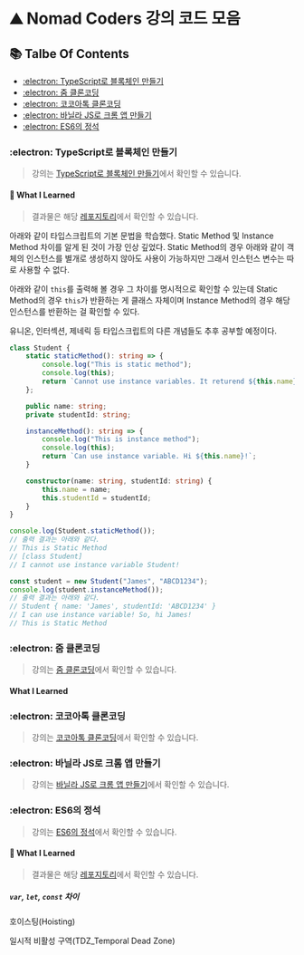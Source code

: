 # :mountain: Nomad Coders 강의 코드 모음

## :books: Talbe Of Contents

- [:electron: TypeScript로 블록체인 만들기](#electron-typescript로-블록체인-만들기)
- [:electron: 줌 클론코딩](#electron-줌-클론코딩)
- [:electron: 코코아톡 클론코딩](#electron-코코아톡-클론코딩)
- [:electron: 바닐라 JS로 크롬 앱 만들기](#electron-바닐라-js로-크롬-앱-만들기)
- [:electron: ES6의 정석](#electron-es6의-정석)

### :electron: TypeScript로 블록체인 만들기

> 강의는 [TypeScript로 블록체인 만들기](https://nomadcoders.co/typescript-for-beginners)에서 확인할 수 있습니다.

#### :rocket: What I Learned

> 결과물은 해당 [레포지토리](https://github.com/0417taehyun/NomadCoders/tree/main/TypeScript%EB%A1%9C%20%EB%B8%94%EB%A1%9D%EC%B2%B4%EC%9D%B8%20%EB%A7%8C%EB%93%A4%EA%B8%B0)에서 확인할 수 있습니다.

아래와 같이 타입스크립트의 기본 문법을 학습했다. Static Method 및 Instance Method 차이를 알게 된 것이 가장 인상 깊었다. Static Method의 경우 아래와 같이 객체의 인스턴스를 별개로 생성하지 않아도 사용이 가능하지만 그래서 인스턴스 변수는 따로 사용할 수 없다.

아래와 같이 `this`를 출력해 볼 경우 그 차이를 명시적으로 확인할 수 있는데 Static Method의 경우 `this`가 반환하는 게 클래스 자체이며 Instance Method의 경우 해당 인스턴스를 반환하는 걸 확인할 수 있다.

유니온, 인터섹션, 제네릭 등 타입스크립트의 다른 개념들도 추후 공부할 예정이다.

```typescript
class Student {
    static staticMethod(): string => {
        console.log("This is static method");
        console.log(this);
        return `Cannot use instance variables. It returend ${this.name}.`;
    };

    public name: string;
    private studentId: string;

    instanceMethod(): string => {
        console.log("This is instance method");
        console.log(this);
        return `Can use instance variable. Hi ${this.name}!`;
    }

    constructor(name: string, studentId: string) {
        this.name = name;
        this.studentId = studentId;
    }
}

console.log(Student.staticMethod());
// 출력 결과는 아래와 같다.
// This is Static Method
// [class Student]
// I cannot use instance variable Student!

const student = new Student("James", "ABCD1234");
console.log(student.instanceMethod());
// 출력 결과는 아래와 같다.
// Student { name: 'James', studentId: 'ABCD1234' }
// I can use instance variable! So, hi James!
// This is Static Method
```

### :electron: 줌 클론코딩

> 강의는 [줌 클론코딩](https://nomadcoders.co/noom)에서 확인할 수 있습니다.

#### What I Learned

### :electron: 코코아톡 클론코딩

> 강의는 [코코아톡 클론코딩](https://nomadcoders.co/kokoa-clone)에서 확인할 수 있습니다.

### :electron: 바닐라 JS로 크롬 앱 만들기

> 강의는 [바닐라 JS로 크롬 앱 만들기](https://nomadcoders.co/javascript-for-beginners)에서 확인할 수 있습니다.

### :electron: ES6의 정석

> 강의는 [ES6의 정석](https://nomadcoders.co/es6-once-and-for-all)에서 확인할 수 있습니다.

#### :rocket: What I Learned

> 결과물은 해당 [레포지토리]()에서 확인할 수 있습니다.

##### `var`, `let`, `const` 차이

호이스팅(Hoisting)

일시적 비활성 구역(TDZ_Temporal Dead Zone)
